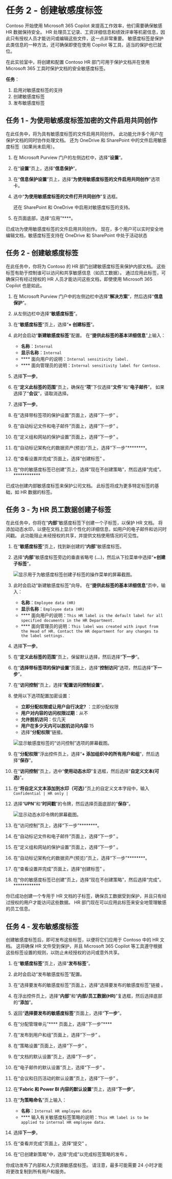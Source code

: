 # 任务 2 - 创建敏感度标签

Contoso 开始使用 Microsoft 365 Copilot 来提高工作效率，他们需要确保敏感 HR 数据保持安全。 HR 处理员工记录、工资详细信息和绩效评审等机密信息，因此只有授权人员才能访问或编辑这些文件，这一点非常重要。 敏感度标签是保护此类信息的一种方法，还可确保即使在使用 Copilot 等工具，适当的保护也已就位。

在此实验室中，将创建和配置 Contoso HR 部门可用于保护文档并在使用 Microsoft 365 工具时保护文档的安全敏感度标签。

**任务**：

1. 启用对敏感度标签的支持
1. 创建敏感度标签
1. 发布敏感度标签

## 任务 1 - 为使用敏感度标签加密的文件启用共同创作

在此任务中，将为具有敏感度标签的文件启用共同创作。 此功能允许多个用户在保护文档的同时协作处理文档。 还为 OneDrive 和 SharePoint 中的文件启用敏感度标签（如果尚未启用）。

1. 在 Microsoft Purview 门户的左侧边栏中，选择“**设置**”。

1. 在“**设置**”页上，选择“**信息保护**”。

1. 在“**信息保护设置**”页上，选择“**为使用敏感度标签的文件启用共同创作**”选项卡。

1. 选中“**为使用敏感度标签的文件打开共同创作**”复选框。

   还在 SharePoint 和 OneDrive 中启用对敏感度标签的支持。

1. 在页面底部，选择“应用”****。

已成功为使用敏感度标签的文件启用共同创作。 现在，多个用户可以实时安全地编辑文档，敏感度标签支持在 OneDrive 和 SharePoint 中处于活动状态

## 任务 2 - 创建敏感度标签

在此任务中，你将为 Contoso 的 HR 部门创建敏感度标签来保护内部文档。 这些标签有助于控制谁可以访问和共享敏感信息（如员工数据）。 通过应用此标签，可确保只有经过授权的 HR 人员才能访问这些文档，即使使用 Microsoft 365 Copilot 也是如此。

1. 在 Microsoft Purview 门户中的左侧边栏中选择“**解决方案**”，然后选择“**信息保护**”。

1. 从左侧边栏中选择“**敏感度标签**”。

1. 在“**敏感度标签**”页上，选择“**+ 创建标签**”。

1. 此时会启动“**新建敏感度标签**”配置。 在“**提供此标签的基本详细信息**”上输入：

    - **名称**：`Internal`
    - **显示名称**：`Internal`
    - **** 面向用户的说明：`Internal sensitivity label.`
    - **** 面向管理员的说明：`Internal sensitivity label for Contoso.`

1. 选择**下一步**。

1. 在“**定义此标签的范围**”页上，确保在“**项**”下仅选择“**文件**”和“**电子邮件**”。 如果选择了“**会议**”，请取消选择。

1. 选择**下一步**。

1. 在“选择带标签项的保护设置”页面上，选择“下一步” 。

1. 在“自动标记文件和电子邮件”页面上，选择“下一步” 。

1. 在“定义组和网站的保护设置”页面上，选择“下一步” 。

1. 在“自动标记架构化的数据资产(预览)”页上，选择“下一步”********。

1. 在“查看设置并完成”页面上，选择“创建标签” 。

1. 在“你的敏感度标签已创建”页上，选择“现在不创建策略”，然后选择“完成”。************

已成功创建内部敏感度标签来保护公司文档。 此标签将成为更多特定标签的基础，如 HR 数据的标签。

## 任务 3 - 为 HR 员工数据创建子标签

在此任务中，你将在“**内部**”敏感度标签下创建一个子标签，以保护 HR 文档。 将添加动态水印，以便在文档上显示个性化的详细信息，如用户的电子邮件和访问时间戳。 此功能阻止未经授权的共享，并提供文档使用情况的可见性。

1. 在“**敏感度标签**”页上，找到新创建的“**内部**”敏感度标签。

1. 选择“**内部**”敏感度标签旁边的垂直省略号 (**...**)，然后从下拉菜单中选择“**+创建子标签**”。

   ![显示用于为敏感度标签创建子标签的操作菜单的屏幕截图。](../Media/create-sublabel-button.png)

1. 此时会启动“新建敏感度标签”向导。 在“**提供此标签的基本详细信息**”页中，输入：

   - **名称**：`Employee data (HR)`
   - **显示名称**：`Employee data (HR)`
   - **** 面向用户的说明：`This HR label is the default label for all specified documents in the HR Department.`
   - **** 面向管理员的说明：`This label was created with input from the Head of HR. Contact the HR department for any changes to the label settings.`

1. 选择**下一步**。

1. 在“**定义此标签的范围**”页上，保留默认选择，然后选择“**下一步**”。

1. 在“**选择带标签项的保护设置**”页面上，选择“**控制访问**”选项，然后选择“**下一步**”。

1. 在“**访问控制**”页上，选择“**配置访问控制设置**”。

1. 使用以下选项配置加密设置：

   - **立即分配权限或让用户自行决定?** ：立即分配权限
   - **用户对内容的访问权限过期**：从不
   - **允许脱机访问**：仅几天
   - **用户在多少天内可以脱机访问内容**:15
   - 选择“**分配权限**”链接。

   ![显示敏感度标签的“访问控制”选项的屏幕截图。](../Media/access-control-options.png)

1. 在“**分配权限**”浮出控件页上，选择“**+ 添加组织中的所有用户和组**”，然后选择“**保存**”。

1. 在“**访问控制**”页上，选中“**使用动态水印**”复选框，然后选择“**自定义文本(可选)**”。

1. 在“**将自定义文本添加到水印（可选）**”页上的自定义文本字段中，输入 `Confidential | HR only |`

1. 选择“**UPN**”和“**时间戳**”的令牌，然后选择页面底部的“**保存**”。

   ![显示动态水印令牌的屏幕截图。](../Media/dynamic-watermark-tokens.png)

1. 在“访问控制”页上，选择“下一步”********。

1. 在“自动标记文件和电子邮件”页面上，选择“下一步” 。

1. 在“定义组和网站的保护设置”页面上，选择“下一步” 。

1. 在“自动标记架构化的数据资产(预览)”页上，选择“下一步”********。

1. 在“查看设置并完成”页面上，选择“创建标签” 。

1. 在“你的敏感度标签已创建”页上，选择“现在不创建策略”，然后选择“完成”。************

你已成功创建一个专用于 HR 文档的子标签，确保员工数据受到保护，并且只有经过授权的用户才能访问这些数据。 HR 部门现在可以应用此标签来安全地管理敏感的员工信息。

## 任务 4 - 发布敏感度标签

创建敏感度标签后，即可发布这些标签，以便将它们应用于 Contoso 中的 HR 文档。 这将确保 HR 文件受到保护，并且 Microsoft 365 Copilot 等工具遵守根据这些标签设置的规则，以防止未经授权的访问或意外共享。

1. 在“**敏感度标签**”页上，选择“**发布标签**”。

1. 此时会启动“发布敏感度标签”配置。

1. 在“选择要发布的敏感度标签”页面上，选择“选择要发布的敏感度标签”链接 。

1. 在浮出控件页上，选择“**内部**”和“**内部/员工数据(HR)**”复选框，然后选择底部的“**添加**”。

1. 返回“**选择要发布的敏感度标签**”页面上，选择“**下一步**”。

1. 在“分配管理单元”**** 页面上，选择“下一步”****

1. 在“发布到用户和组”页面上，选择“下一步” 。

1. 在“策略设置”页面上，选择“下一步” 。

1. 在“文档的默认设置”页上，选择“下一步” 。

1. 在“电子邮件的默认设置”页上，选择“下一步” 。

1. 在“会议和日历活动的默认设置”页上，选择“下一步” 。

1. 在“**Fabric 和 Power BI 内容的默认设置**”页上，选择“**下一步**”。

1. 在“**为策略命名**”页上输入：

   - **名称**：`Internal HR employee data`
   - **** 输入有关敏感度标签策略的说明：`This HR label is to be applied to internal HR employee data.`

1. 选择**下一步**。

1. 在“查看并完成”页面上，选择“提交” 。

1. 在“已创建新策略”中，选择“完成”以完成标签策略的发布 。

你成功发布了内部和人力资源敏感度标签。 请注意，最多可能需要 24 小时才能将更改复制到所有用户和服务。
